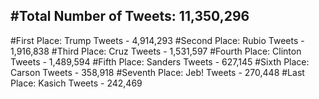 #Total Number of Tweets: 11,350,296 
---
#First Place: Trump Tweets - 4,914,293
#Second Place: Rubio Tweets - 1,916,838
#Third Place: Cruz Tweets - 1,531,597
#Fourth Place: Clinton Tweets - 1,489,594
#Fifth Place: Sanders Tweets - 627,145
#Sixth Place: Carson Tweets - 358,918
#Seventh Place: Jeb! Tweets - 270,448
#Last Place: Kasich Tweets - 242,469
